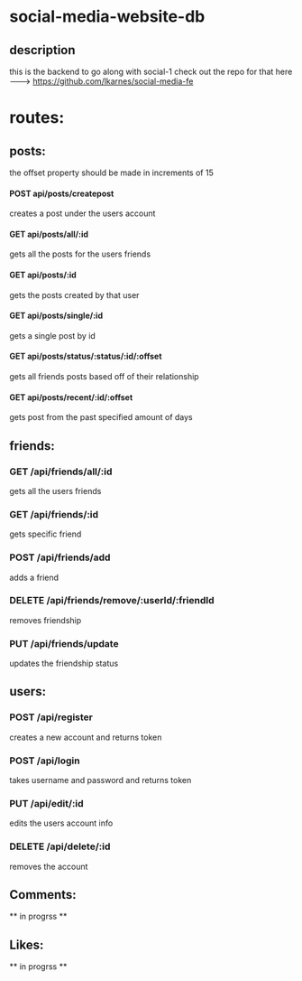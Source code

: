 # social-media-website-db

## description
this is the backend to go along with social-1 check out the repo for that here --->  https://github.com/lkarnes/social-media-fe


# routes:
## posts:
the offset property should be made in increments of 15
#### POST api/posts/createpost
creates a post under the users account
#### GET api/posts/all/:id
gets all the posts for the users friends
#### GET api/posts/:id
gets the posts created by that user
#### GET api/posts/single/:id
gets a single post by id
#### GET api/posts/status/:status/:id/:offset
gets all friends posts based off of their relationship
#### GET api/posts/recent/:id/:offset
gets post from the past specified amount of days
## friends:
### GET /api/friends/all/:id
gets all the users friends
### GET /api/friends/:id
gets specific friend
### POST /api/friends/add
adds a friend
### DELETE /api/friends/remove/:userId/:friendId
removes friendship
### PUT /api/friends/update
updates the friendship status
## users:
### POST /api/register
creates a new account and returns token
### POST /api/login
takes username and password and returns token
### PUT /api/edit/:id
edits the users account info
### DELETE /api/delete/:id
removes the account
## Comments:
** in progrss **
## Likes:
** in progrss **
